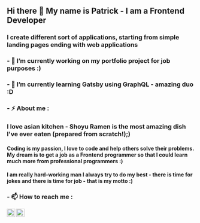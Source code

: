 ## Hi there 👋 My name is Patrick - I am a Frontend Developer

### I create different sort of applications, starting from simple landing pages ending with web applications
### - 🔭 I’m currently working on my portfolio project for job purposes :)
### - 🌱 I’m currently learning Gatsby using GraphQL - amazing duo :D
### - ⚡ About me :

### I love asian kitchen - Shoyu Ramen is the most amazing dish I've ever eaten (prepared from scratch!);)
#### Coding is my passion, I love to code and help others solve their problems. My dream is to get a job as a Frontend programmer so that I could learn much more from professional programmers :)
#### I am really hard-working man I always try to do my best - there is time for jokes and there is time for job  - that is my motto :)

### - 📫 How to reach me :
[<img align="left" alt="Patryk Płuciennik | LinkedIn" width="22px" src="https://cdn.jsdelivr.net/npm/simple-icons@v3/icons/linkedin.svg" />][linkedin]
[<img align="left" alt="Patryk Płuciennik | Facebook" width="22px" src="https://cdn.jsdelivr.net/npm/simple-icons@3.4.0/icons/facebook.svg"/>][facebook]

[facebook]: https://www.facebook.com/profile.php?id=100001872548365
[linkedin]: https://www.linkedin.com/in/patryk-p%C5%82uciennik-a67176192/
